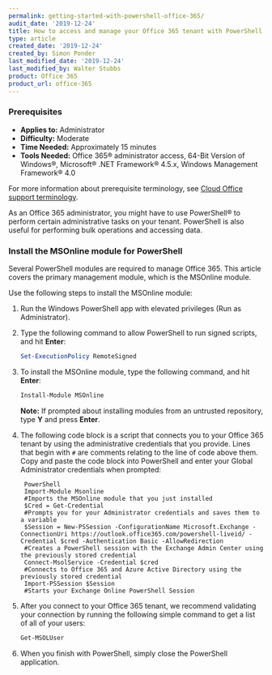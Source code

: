 ```yaml
---
permalink: getting-started-with-powershell-office-365/
audit_date: '2019-12-24'
title: How to access and manage your Office 365 tenant with PowerShell
type: article
created_date: '2019-12-24'
created_by: Simon Ponder
last_modified_date: '2019-12-24'
last_modified_by: Walter Stubbs
product: Office 365
product_url: office-365
---
```


### Prerequisites

- **Applies to:** Administrator
- **Difficulty:** Moderate
- **Time Needed:** Approximately 15 minutes
- **Tools Needed:** Office 365&reg; administrator access, 64-Bit Version of Windows&reg;, Microsoft&reg; .NET Framework&reg; 4.5.x, Windows Management Framework&reg; 4.0

For more information about prerequisite terminology, see [Cloud Office support terminology](/how-to/cloud-office-support-terminology).

As an Office 365 administrator, you might have to use PowerShell&reg; to perform certain administrative tasks on your tenant. PowerShell is also useful for performing bulk operations and accessing data.

### Install the MSOnline module for PowerShell

Several PowerShell modules are required to manage Office 365. This article covers the primary management module, which is the MSOnline module.

Use the following steps to install the MSOnline module:

1.	Run the Windows PowerShell app with elevated privileges (Run as Administrator).

2.	Type the following command to allow PowerShell to run signed scripts, and hit **Enter**:

    ```PowerShell
    Set-ExecutionPolicy RemoteSigned
    ```
3.	To install the MSOnline module, type the following command, and hit **Enter**:

    ```PowerShell
    Install-Module MSOnline
    ```

    **Note:** If prompted about installing modules from an untrusted repository, type **Y** and press **Enter**.

4. The following code block is a script that connects you to your Office 365 tenant by using the administrative credentials that you provide. Lines that begin with ```#``` are comments relating to the line of code above them. Copy and paste the  code block into PowerShell and enter your Global Administrator credentials when prompted:

        PowerShell
        Import-Module Msonline
        #Imports the MSOnline module that you just installed
        $Cred = Get-Credential
        #Prompts you for your Administrator credentials and saves them to a variable
        $Session = New-PSSession -ConfigurationName Microsoft.Exchange -ConnectionUri https://outlook.office365.com/powershell-liveid/ -Credential $cred -Authentication Basic -AllowRedirection
        #Creates a PowerShell session with the Exchange Admin Center using the previously stored credential
        Connect-MsolService -Credential $cred
        #Connects to Office 365 and Azure Active Directory using the previously stored credential
        Import-PSSession $Session
        #Starts your Exchange Online PowerShell Session


5.  After you connect to your Office 365 tenant, we recommend validating your connection by running the following simple command to get a list of all of your users:

     ```PowerShell
     Get-MSOLUser
     ```

6.  When you finish with PowerShell, simply close the PowerShell application.
